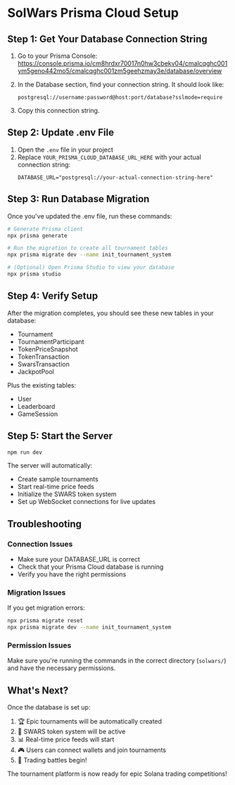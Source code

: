 # SolWars Prisma Cloud Setup

## Step 1: Get Your Database Connection String

1. Go to your Prisma Console: https://console.prisma.io/cm8hrdxr70017n0hw3cbekv04/cmalcqghc001ym5geno442mo5/cmalcqghc001zm5geehzmay3e/database/overview

2. In the Database section, find your connection string. It should look like:
   ```
   postgresql://username:password@host:port/database?sslmode=require
   ```

3. Copy this connection string.

## Step 2: Update .env File

1. Open the `.env` file in your project
2. Replace `YOUR_PRISMA_CLOUD_DATABASE_URL_HERE` with your actual connection string:
   ```
   DATABASE_URL="postgresql://your-actual-connection-string-here"
   ```

## Step 3: Run Database Migration

Once you've updated the .env file, run these commands:

```bash
# Generate Prisma client
npx prisma generate

# Run the migration to create all tournament tables
npx prisma migrate dev --name init_tournament_system

# (Optional) Open Prisma Studio to view your database
npx prisma studio
```

## Step 4: Verify Setup

After the migration completes, you should see these new tables in your database:
- Tournament
- TournamentParticipant  
- TokenPriceSnapshot
- TokenTransaction
- SwarsTransaction
- JackpotPool

Plus the existing tables:
- User
- Leaderboard
- GameSession

## Step 5: Start the Server

```bash
npm run dev
```

The server will automatically:
- Create sample tournaments
- Start real-time price feeds
- Initialize the SWARS token system
- Set up WebSocket connections for live updates

## Troubleshooting

### Connection Issues
- Make sure your DATABASE_URL is correct
- Check that your Prisma Cloud database is running
- Verify you have the right permissions

### Migration Issues
If you get migration errors:
```bash
npx prisma migrate reset
npx prisma migrate dev --name init_tournament_system
```

### Permission Issues
Make sure you're running the commands in the correct directory (`solwars/`) and have the necessary permissions.

## What's Next?

Once the database is set up:
1. 🏆 Epic tournaments will be automatically created
2. 💎 SWARS token system will be active
3. 📊 Real-time price feeds will start
4. 🎮 Users can connect wallets and join tournaments
5. 🚀 Trading battles begin!

The tournament platform is now ready for epic Solana trading competitions!
